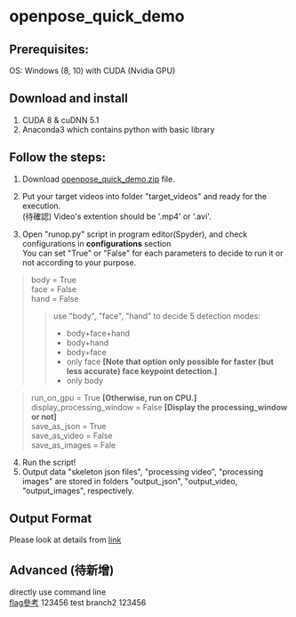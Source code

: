 # openpose_quick_demo

## Prerequisites: 
OS: Windows (8, 10) with CUDA (Nvidia GPU)

## Download and install
1. CUDA 8 & cuDNN 5.1<br/>
2. Anaconda3 which contains python with basic library <br/>

## Follow the steps:
1. Download [openpose_quick_demo.zip](https://drive.google.com/file/d/1NZDv_lqPTIm7O-yfCI3T6puDZ49KSlit/view?usp=sharing) file.<br/>
2. Put your target videos into folder "target_videos" and ready for the execution.<br/>
(待確認) Video's extention should be '.mp4' or '.avi'.<br/>

3. Open "runop.py" script in program editor(Spyder), and check configurations in **configurations** section<br/>
You can set "True" or "False" for each parameters to decide to run it or not according to your purpose.
> body = True<br/>
> face = False<br/>
> hand = False<br/>
>> use "body", "face", "hand" to decide 5 detection modes:
>>- body+face+hand
>>- body+hand
>>- body+face
>>- only face   **[Note that option only possible for faster (but less accurate) face keypoint detection.]**<br/>
>>- only body

> run_on_gpu = True   **[Otherwise, run on CPU.]**<br/>
> display_processing_window = False   **[Display the processing_window or not]**<br/>
> save_as_json = True<br/>
> save_as_video = False<br/>
> save_as_images = Fale<br/>

4. Run the script!<br/>
5. Output data "skeleton json files", "processing video", "processing images" are stored in folders "output_json", "output_video, "output_images", respectively.


## Output Format
Please look at details from [link](https://github.com/CMU-Perceptual-Computing-Lab/openpose/blob/master/doc/output.md)

## Advanced (待新增)
directly use command line <br/>
[flag參考](https://github.com/CMU-Perceptual-Computing-Lab/openpose/blob/master/doc/demo_overview.md)
123456
test
branch2
123456
